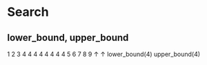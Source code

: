 # Search

## lower_bound, upper_bound

1 2 3 4 4 4 4 4 4 4 4 5 6 7 8 9
↑               ↑
lower_bound(4)  upper_bound(4)